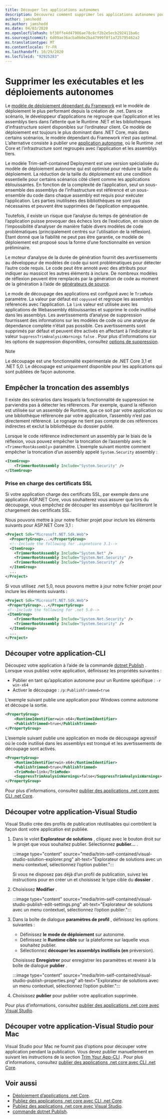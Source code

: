 ```yaml
---
title: Découper les applications autonomes
description: Découvrez comment supprimer les applications autonomes pour réduire leur taille. .NET Core regroupe le Runtime avec une application qui est publiée automatiquement et qui comprend généralement un plus grand nombre d’exécutions.
author: jamshedd
ms.author: jamshedd
ms.date: 04/03/2020
ms.openlocfilehash: bf38ffe4d47986ae78c6cf2b2e5ecb292411ba6c
ms.sourcegitcommit: 6d09ae36acba0b0e2ba47999f8f1a725795462a2
ms.translationtype: MT
ms.contentlocale: fr-FR
ms.lasthandoff: 10/29/2020
ms.locfileid: "92925283"
---
```

# <a name="trim-self-contained-deployments-and-executables"></a>Supprimer les exécutables et les déploiements autonomes

Le [modèle de déploiement dépendant du Framework](index.md#publish-framework-dependent) est le modèle de déploiement le plus performant depuis la création de .net. Dans ce scénario, le développeur d’applications ne regroupe que l’application et les assemblys tiers dans l’attente que le Runtime .NET et les bibliothèques d’infrastructure soient disponibles sur l’ordinateur client. Ce modèle de déploiement est toujours le plus dominant dans .NET Core, mais dans certains scénarios, le modèle dépendant du Framework n’est pas optimal. L’alternative consiste à publier une [application autonome](index.md#publish-self-contained), où le Runtime .net Core et l’infrastructure sont regroupés avec l’application et les assemblys tiers.

Le modèle Trim-self-contained Deployment est une version spécialisée du modèle de déploiement autonome qui est optimisé pour réduire la taille du déploiement. La réduction de la taille du déploiement est une condition essentielle pour certains scénarios côté client comme les applications éblouissantes. En fonction de la complexité de l’application, seul un sous-ensemble des assemblys de l’infrastructure est référencé et un sous-ensemble du code dans chaque assembly est requis pour exécuter l’application. Les parties inutilisées des bibliothèques ne sont pas nécessaires et peuvent être supprimées de l’application empaquetée.

Toutefois, il existe un risque que l’analyse du temps de génération de l’application puisse provoquer des échecs lors de l’exécution, en raison de l’impossibilité d’analyser de manière fiable divers modèles de code problématiques (principalement centrés sur l’utilisation de la réflexion). Étant donné que la fiabilité ne peut pas être garantie, ce modèle de déploiement est proposé sous la forme d’une fonctionnalité en version préliminaire.

Le moteur d’analyse de la durée de génération fournit des avertissements au développeur de modèles de code qui sont problématiques pour détecter l’autre code requis. Le code peut être annoté avec des attributs pour indiquer au massicot les autres éléments à inclure. De nombreux modèles de réflexion peuvent être remplacés par la génération de code au moment de la génération à l’aide de [générateurs de source](https://github.com/dotnet/roslyn/blob/master/docs/features/source-generators.md).

Le mode de découpage des applications est configuré avec le `TrimMode` paramètre. La valeur par défaut est `copyused` et regroupe les assemblys référencés avec l’application. La `link` valeur est utilisée avec les applications de Webassembly éblouissantes et supprime le code inutilisé dans les assemblys. Les avertissements d’analyse de suppression fournissent des informations sur les modèles de code où une analyse de dépendance complète n’était pas possible. Ces avertissements sont supprimés par défaut et peuvent être activés en affectant à l’indicateur la valeur `SuppressTrimAnalysisWarnings` `false` . Pour plus d’informations sur les options de suppression disponibles, consultez [options de suppression](trimming-options.md).

> [!NOTE]
> Le découpage est une fonctionnalité expérimentale de .NET Core 3,1 et .NET 5,0. Le découpage est _uniquement_ disponible pour les applications qui sont publiées de façon autonome.

## <a name="prevent-assemblies-from-being-trimmed"></a>Empêcher la troncation des assemblys

Il existe des scénarios dans lesquels la fonctionnalité de suppression ne parviendra pas à détecter les références. Par exemple, quand la réflexion est utilisée sur un assembly de Runtime, que ce soit par votre application ou une bibliothèque référencée par votre application, l’assembly n’est pas directement référencé. Le rognage ne tient pas compte de ces références indirectes et exclut la bibliothèque du dossier publié.

Lorsque le code référence indirectement un assembly par le biais de la réflexion, vous pouvez empêcher la troncation de l’assembly avec le `<TrimmerRootAssembly>` paramètre. L’exemple suivant montre comment empêcher la troncation d’un assembly appelé `System.Security` assembly :

```xml
<ItemGroup>
    <TrimmerRootAssembly Include="System.Security" />
</ItemGroup>
```

### <a name="support-for-ssl-certificates"></a>Prise en charge des certificats SSL

Si votre application charge des certificats SSL, par exemple dans une application ASP.NET Core, vous souhaiterez vous assurer que lors du découpage, vous empêchez de découper les assemblys qui faciliteront le chargement des certificats SSL.

Nous pouvons mettre à jour notre fichier projet pour inclure les éléments suivants pour ASP.NET Core 3,1 :

```xml
<Project Sdk="Microsoft.NET.Sdk.Web">
  <PropertyGroup>...</PropertyGroup>
  <!--Include the following for .aspnetcore 3.1-->
  <ItemGroup>
    <TrimmerRootAssembly Include="System.Net" />
    <TrimmerRootAssembly Include="System.Net.Security" />
    <TrimmerRootAssembly Include="System.Security" />
  </ItemGroup>
  ...
</Project>
```

Si vous utilisez .net 5,0, nous pouvons mettre à jour notre fichier projet pour inclure les éléments suivants :

```xml
<Project Sdk="Microsoft.NET.Sdk.Web">
 <PropertyGroup>...</PropertyGroup>
 <!--Include the following for .net 5.0-->
 <ItemGroup>
    <TrimmerRootAssembly Include="System.Net.Security" />
    <TrimmerRootAssembly Include="System.Security" />
  </ItemGroup>
  ...
</Project>
```

## <a name="trim-your-app---cli"></a>Découper votre application-CLI

Découpez votre application à l’aide de la commande [dotnet Publish](../tools/dotnet-publish.md) . Lorsque vous publiez votre application, définissez les propriétés suivantes :

- Publier en tant qu’application autonome pour un Runtime spécifique : `-r win-x64`
- Activer le découpage : `/p:PublishTrimmed=true`

L’exemple suivant publie une application pour Windows comme autonome et découpe la sortie.

```xml
<PropertyGroup>
    <RuntimeIdentifier>win-x64</RuntimeIdentifier>
    <PublishTrimmed>true</PublishTrimmed>
</PropertyGroup>
```

L’exemple suivant publie une application en mode de découpage agressif où le code inutilisé dans les assemblys est tronqué et les avertissements de découpage sont activés.

```xml
<PropertyGroup>
    <RuntimeIdentifier>win-x64</RuntimeIdentifier>
    <PublishTrimmed>true</PublishTrimmed>
    <TrimMode>link</TrimMode>
    <SuppressTrimAnalysisWarnings>false</SuppressTrimAnalysisWarnings>
</PropertyGroup>
```

Pour plus d’informations, consultez [publier des applications .net core avec CLI .net Core](deploy-with-cli.md).

## <a name="trim-your-app---visual-studio"></a>Découper votre application-Visual Studio

Visual Studio crée des profils de publication réutilisables qui contrôlent la façon dont votre application est publiée.

01. Dans le volet **Explorateur de solutions** , cliquez avec le bouton droit sur le projet que vous souhaitez publier. Sélectionnez **publier...** .

    :::image type="content" source="media/trim-self-contained/visual-studio-solution-explorer.png" alt-text="Explorateur de solutions avec un menu contextuel, sélectionnez l’option publier.":::

    Si vous ne disposez pas déjà d’un profil de publication, suivez les instructions pour en créer un et choisissez le type cible du **dossier** .

01. Choisissez **Modifier** .

    :::image type="content" source="media/trim-self-contained/visual-studio-publish-edit-settings.png" alt-text="Explorateur de solutions avec un menu contextuel, sélectionnez l’option publier.":::

01. Dans la boîte de dialogue **paramètres de profil** , définissez les options suivantes :

    - Définissez **le** **mode de déploiement** sur autonome.
    - Définissez le **Runtime cible** sur la plateforme sur laquelle vous souhaitez publier.
    - Sélectionnez **découper les assemblys inutilisés (en** préversion).

    Choisissez **Enregistrer** pour enregistrer les paramètres et revenir à la boîte de dialogue **publier** .

    :::image type="content" source="media/trim-self-contained/visual-studio-publish-properties.png" alt-text="Explorateur de solutions avec un menu contextuel, sélectionnez l’option publier.":::

01. Choisissez **publier** pour publier votre application supprimée.

Pour plus d’informations, consultez [publier des applications .net core avec Visual Studio](deploy-with-vs.md).

## <a name="trim-your-app---visual-studio-for-mac"></a>Découper votre application-Visual Studio pour Mac

Visual Studio pour Mac ne fournit pas d’options pour découper votre application pendant la publication. Vous devez publier manuellement en suivant les instructions de la section [Trim Your App-CLI](#trim-your-app---cli) . Pour plus d’informations, consultez [publier des applications .net core avec CLI .net Core](deploy-with-cli.md).

## <a name="see-also"></a>Voir aussi

- [Déploiement d’applications .net Core](index.md).
- [Publiez des applications .net core avec CLI .net Core](deploy-with-cli.md).
- [Publiez des applications .net core avec Visual Studio](deploy-with-vs.md).
- [commande dotnet Publish](../tools/dotnet-publish.md).
